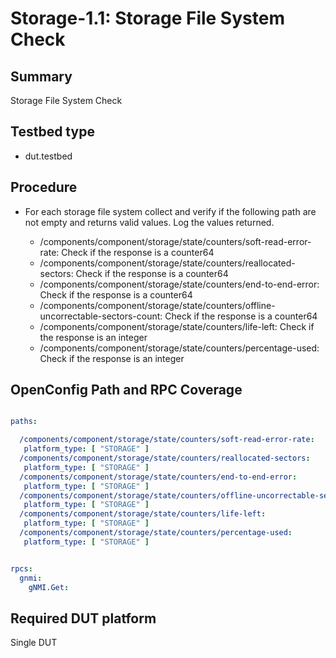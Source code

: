 # Storage-1.1: Storage File System Check

## Summary

Storage File System Check

## Testbed type

*    dut.testbed

## Procedure

* For each storage file system collect and verify if the following path are not empty and returns valid values. Log the values returned. 

  *  /components/component/storage/state/counters/soft-read-error-rate:
     Check if the response is a counter64
  *  /components/component/storage/state/counters/reallocated-sectors:
     Check if the response is a counter64
  *  /components/component/storage/state/counters/end-to-end-error:
     Check if the response is a counter64
  *  /components/component/storage/state/counters/offline-uncorrectable-sectors-count:
     Check if the response is a counter64
  *  /components/component/storage/state/counters/life-left:
     Check if the response is an integer 
  *  /components/component/storage/state/counters/percentage-used:
     Check if the response is an integer 
  
## OpenConfig Path and RPC Coverage

```yaml

paths:

  /components/component/storage/state/counters/soft-read-error-rate:
   platform_type: [ "STORAGE" ]
  /components/component/storage/state/counters/reallocated-sectors:
   platform_type: [ "STORAGE" ]
  /components/component/storage/state/counters/end-to-end-error:
   platform_type: [ "STORAGE" ]
  /components/component/storage/state/counters/offline-uncorrectable-sectors-count:
   platform_type: [ "STORAGE" ]
  /components/component/storage/state/counters/life-left:
   platform_type: [ "STORAGE" ]
  /components/component/storage/state/counters/percentage-used:
   platform_type: [ "STORAGE" ]


rpcs:
  gnmi:
    gNMI.Get:
```
## Required DUT platform
Single DUT
